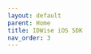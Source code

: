 ```yaml
---
layout: default
parent: Home
title: IDWise iOS SDK 
nav_order: 3
---
```

<script>
window.location.href = "https://github.com/idwise/idwise-ios-sdk-documentation"
</script>
